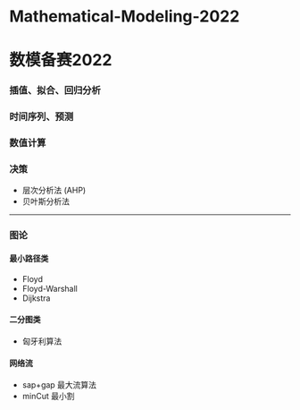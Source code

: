 # Mathematical-Modeling-2022
# 数模备赛2022
### 插值、拟合、回归分析
### 时间序列、预测
### 数值计算
### 决策
- 层次分析法 (AHP)
- 贝叶斯分析法
---
### 图论
#### 最小路径类
- Floyd 
- Floyd-Warshall
- Dijkstra
#### 二分图类
- 匈牙利算法
#### 网络流
- sap+gap 最大流算法
- minCut 最小割

